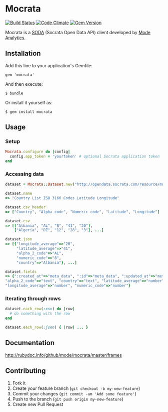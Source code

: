 # Mocrata

[![Build Status](https://travis-ci.org/mode/mocrata.svg?branch=master)](https://travis-ci.org/mode/mocrata)
[![Code Climate](https://codeclimate.com/repos/53d16a75695680764e01ea68/badges/c93756788e4438e90512/gpa.png)](https://codeclimate.com/repos/53d16a75695680764e01ea68/feed)
[![Gem Version](https://badge.fury.io/rb/mocrata.svg)](http://badge.fury.io/rb/mocrata)

Mocrata is a [SODA](http://dev.socrata.com/) (Socrata Open Data API) client
developed by [Mode Analytics](https://modeanalytics.com).

## Installation

Add this line to your application's Gemfile:

    gem 'mocrata'

And then execute:

    $ bundle

Or install it yourself as:

    $ gem install mocrata

## Usage

### Setup

```ruby
Mocrata.configure do |config|
  config.app_token = 'yourtoken' # optional Socrata application token
end
```

### Accessing data

```ruby
dataset = Mocrata::Dataset.new("http://opendata.socrata.com/resource/mnkm-8ram")

dataset.name
=> "Country List ISO 3166 Codes Latitude Longitude"

dataset.csv_header
=> ["Country", "Alpha code", "Numeric code", "Latitude", "Longitude"]

dataset.csv
=> [["Albania", "AL", "8", "41", "20"],
    ["Algeria", "DZ", "12", "28", "3"], ...]

dataset.json
=> [{"longitude_average"=>"20",
     "latitude_average"=>"41",
     "alpha_2_code"=>"AL",
     "numeric_code"=>"8",
     "country"=>"Albania"}, ...]

dataset.fields
=> {":created_at"=>"meta_data", ":id"=>"meta_data", ":updated_at"=>"meta_data",
"alpha_2_code"=>"text", "country"=>"text", "latitude_average"=>"number",
"longitude_average"=>"number", "numeric_code"=>"number"}
```

### Iterating through rows

```ruby
dataset.each_row(:csv) do |row|
  # do something with the row
end

dataset.each_row(:json) { |row| ... }
```

## Documentation

http://rubydoc.info/github/mode/mocrata/master/frames

## Contributing

1. Fork it
2. Create your feature branch (`git checkout -b my-new-feature`)
3. Commit your changes (`git commit -am 'Add some feature'`)
4. Push to the branch (`git push origin my-new-feature`)
5. Create new Pull Request
